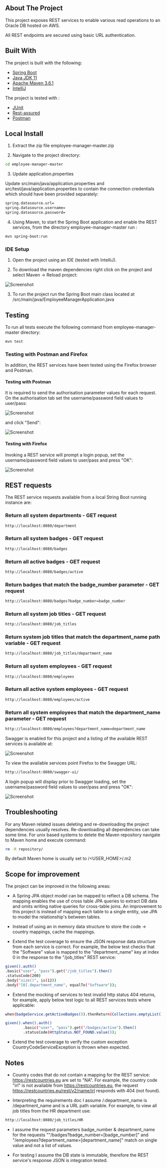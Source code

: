 ## About The Project

This project exposes REST services to enable various read operations to an Oracle DB hosted on AWS.

All REST endpoints are secured using basic URL authentication.

## Built With

The project is built with the following:

* [Spring Boot](https://spring.io/projects/spring-boot)
* [Java JDK 11](https://www.oracle.com/java/technologies/javase-jdk11-downloads.html)
* [Apache Maven 3.6.1](https://maven.apache.org/)
* [IntelliJ](https://www.jetbrains.com/idea/)

The project is tested with :

* [JUnit](https://junit.org/junit4/)
* [Rest-assured](https://rest-assured.io/)
* [Postman](https://www.postman.com/)


## Local Install

1. Extract the zip file employee-manager-master.zip

2. Navigate to the project directory:
```sh
cd employee-manager-master
```

3. Update application.properties

Update src/main/java/application.properties and src/test/java/application.properties to contain the connection credentials which should have been provided separately:

```sh
spring.datasource.url=
spring.datasource.username=
spring.datasource.password=
```

4. Using Maven, to start the Spring Boot application and enable the REST services, from the directory employee-manager-master run :
```sh
mvn spring-boot:run
```

### IDE Setup

1. Open the project using an IDE (tested with IntelliJ).

2. To download the maven dependencies right click on the project and select Maven -> Reload project:

![Screenshot](https://raw.githubusercontent.com/aronayne/public/master/reload.png)

3. To run the project run the Spring Boot main class located at /src/main/java/EmployeeManagerApplication.java

## Testing

To run all tests execute the following command from employee-manager-master directory:

```sh
mvn test
```

### Testing with Postman and Firefox

In addition, the REST services have been tested using the Firefox browser and Postman.

#### Testing with Postman

It is required to send the authorisation parameter values for each request.
On the authorisation tab set the username/password field values to user/pass:

![Screenshot](https://raw.githubusercontent.com/aronayne/public/master/postman-auth.png)

and click "Send":

![Screenshot](https://raw.githubusercontent.com/aronayne/public/master/cr2.png)

#### Testing with Firefox

Invoking a REST service will prompt a login popup, set the username/password field values to user/pass and press "OK":

![Screenshot](https://raw.githubusercontent.com/aronayne/public/master/ffpass.png)

## REST requests

The REST service requests available from a local String Boot running instance are:

### Return all system departments -  GET request
```sh
http://localhost:8080/department
```

### Return all system badges -  GET request
```sh
http://localhost:8080/badges
```

### Return all active badges -  GET request
```sh
http://localhost:8080/badges/active
```

### Return badges that match the badge_number parameter -  GET request

```sh
http://localhost:8080/badges?badge_number=badge_number
```

### Return all system job titles -  GET request
```sh
http://localhost:8080/job_titles
```

### Return system job titles that match the department_name path variable -  GET request

```sh
http://localhost:8080/job_titles/department_name
```

### Return all system employees -  GET request
```sh
http://localhost:8080/employees
```

### Return all active system employees -  GET request
```sh
http://localhost:8080/employees/active
```

### Return all system employees that match the department_name parameter -  GET request
```sh
http://localhost:8080/employees?department_name=department_name
```

Swagger is enabled for this project and a listing of the available REST services is available at:

![Screenshot](https://raw.githubusercontent.com/aronayne/public/master/swag.png)

To view the available services point Firefox to the Swagger URL:
```sh
http://localhost:8080/swagger-ui/
```

A login popup will display prior to Swagger loading, set the username/password field values to user/pass and press "OK":

![Screenshot](https://raw.githubusercontent.com/aronayne/public/master/ffpass.png)

## Troubleshooting

For any Maven related issues deleting and re-downloading the project dependencies usually resolves. Re-downloading all dependencies can take some time. For unix based systems to delete the Maven repository navigate to Maven home and execute command:

```sh
rm -R repository/
```

By default Maven home is usually set to /<USER_HOME>/.m2

## Scope for improvement

The project can be improved in the following areas:

* A Spring JPA object model can be mapped to reflect a DB schema. The mapping enables the use of cross table JPA queries to extract DB data and omits writing native queries for cross-table joins. An improvement to this project is instead of mapping each table to a single entity, use JPA to model the relationship's between tables.

* Instead of using an in memory data structure to store the code -> country mappings, cache the mappings.

* Extend the test coverage to ensure the JSON response data structure from each service is correct. For example, the below test checks that the "Software" value is mapped to the "department_name" key at index 0 in the response to the "/job_titles" REST service:

```sh
given().auth()
.basic("user", "pass").get("/job_titles").then()
.statusCode(200)
.body("size()", is(12))
.body("[0].department_name", equalTo("Software"));
```

* Extend the mocking of services to test invalid http status 404 returns, for example, apply below test logic to all REST services tests where applicable:

```sh
when(badgeService.getActiveBadges()).thenReturn(Collections.emptyList());

given().when().auth()
        .basic("user", "pass").get("/badges/active").then()
        .statusCode(HttpStatus.NOT_FOUND.value());
```

* Extend the test coverage to verify the custom exception CountryCodeServiceException is thrown when expected.

## Notes

* Country codes that do not contain a mapping for the REST service: https://restcountries.eu are set to "NA". For example, the country code "irl" is not available from https://restcountries.eu, the request  https://restcountries.eu/rest/v2/name/irl responds with 404 (not found).

* Interpreting the requirements doc I assume /:department_name is /department_name and is a URL path variable. For example, to view all job titles from the HR department use:

```sh
http://localhost:8080/job_titles/HR
```

* I assume the request parameters badge_number & department_name for the requests ""/badges?badge_number=[badge_number]" and "/employees?department_name=[department_name]" match on single value and not a list of values.

* For testing I assume the DB state is immutable, therefore the REST service's response JSON is integration tested.
